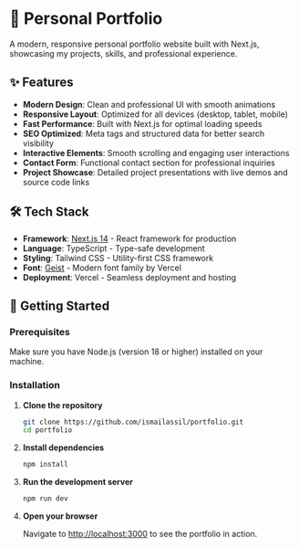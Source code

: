 # 🚀 Personal Portfolio

A modern, responsive personal portfolio website built with Next.js, showcasing my projects, skills, and professional experience.

## ✨ Features

- **Modern Design**: Clean and professional UI with smooth animations
- **Responsive Layout**: Optimized for all devices (desktop, tablet, mobile)
- **Fast Performance**: Built with Next.js for optimal loading speeds
- **SEO Optimized**: Meta tags and structured data for better search visibility
- **Interactive Elements**: Smooth scrolling and engaging user interactions
- **Contact Form**: Functional contact section for professional inquiries
- **Project Showcase**: Detailed project presentations with live demos and source code links

## 🛠️ Tech Stack

- **Framework**: [Next.js 14](https://nextjs.org/) - React framework for production
- **Language**: TypeScript - Type-safe development
- **Styling**: Tailwind CSS - Utility-first CSS framework
- **Font**: [Geist](https://vercel.com/font) - Modern font family by Vercel
- **Deployment**: Vercel - Seamless deployment and hosting

## 🚦 Getting Started

### Prerequisites

Make sure you have Node.js (version 18 or higher) installed on your machine.

### Installation

1. **Clone the repository**
   ```bash
   git clone https://github.com/ismailassil/portfolio.git
   cd portfolio
   ```

2. **Install dependencies**
   ```bash
   npm install
   ```

3. **Run the development server**
   ```bash
   npm run dev
   ```

4. **Open your browser**
   
   Navigate to [http://localhost:3000](http://localhost:3000) to see the portfolio in action.
